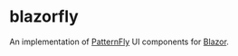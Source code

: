 # blazorfly
An implementation of [PatternFly](http://patternfly.org) UI components for [Blazor](http://blazor.net).
